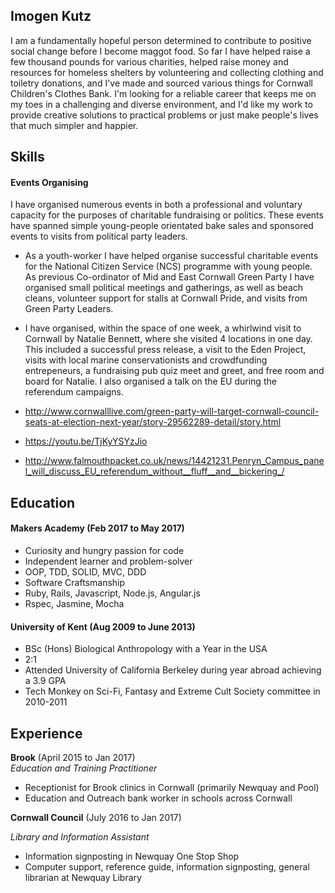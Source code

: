 ## Imogen Kutz

I am a fundamentally hopeful person determined to contribute to positive social change before I become maggot food. So far I have helped raise a few thousand pounds for various charities, helped raise money and resources for homeless shelters by volunteering and collecting clothing and toiletry donations, and I've made and sourced various things for Cornwall Children's Clothes Bank. I'm looking for a reliable career that keeps me on my toes in a challenging and diverse environment, and I'd like my work to provide creative solutions to practical problems or just make people's lives that much simpler and happier.

## Skills

#### Events Organising

I have organised numerous events in both a professional and voluntary capacity for the purposes of charitable fundraising or politics. These events have spanned simple young-people orientated bake sales and sponsored events to visits from political party leaders.

- As a youth-worker I have helped organise successful charitable events for the National Citizen Service (NCS) programme with young people. As previous Co-ordinator of Mid and East Cornwall Green Party I have organised small political meetings and gatherings, as well as beach cleans, volunteer support for stalls at Cornwall Pride, and visits from Green Party Leaders. 

- I have organised, within the space of one week, a whirlwind visit to Cornwall by Natalie Bennett, where she visited 4 locations in one day. This included a successful press release, a visit to the Eden Project, visits with local marine conservationists and crowdfunding entrepeneurs, a fundraising pub quiz meet and greet, and free room and board for Natalie. I also organised a talk on the EU during the referendum campaigns.

- http://www.cornwalllive.com/green-party-will-target-cornwall-council-seats-at-election-next-year/story-29562289-detail/story.html
- https://youtu.be/TjKyYSYzJio 
- http://www.falmouthpacket.co.uk/news/14421231.Penryn_Campus_panel_will_discuss_EU_referendum_without__fluff__and__bickering_/

## Education

#### Makers Academy (Feb 2017 to May 2017)

- Curiosity and hungry passion for code
- Independent learner and problem-solver
- OOP, TDD, SOLID, MVC, DDD
- Software Craftsmanship
- Ruby, Rails, Javascript, Node.js, Angular.js
- Rspec, Jasmine, Mocha

#### University of Kent (Aug 2009 to June 2013)

- BSc (Hons) Biological Anthropology with a Year in the USA
- 2:1
- Attended University of California Berkeley during year abroad achieving a 3.9 GPA
- Tech Monkey on Sci-Fi, Fantasy and Extreme Cult Society committee in 2010-2011

## Experience

**Brook** (April 2015 to Jan 2017)    
*Education and Training Practitioner*
- Receptionist for Brook clinics in Cornwall (primarily Newquay and Pool)
- Education and Outreach bank worker in schools across Cornwall

**Cornwall Council** (July 2016 to Jan 2017)

*Library and Information Assistant*
- Information signposting in Newquay One Stop Shop
- Computer support, reference guide, information signposting, general librarian at Newquay Library
